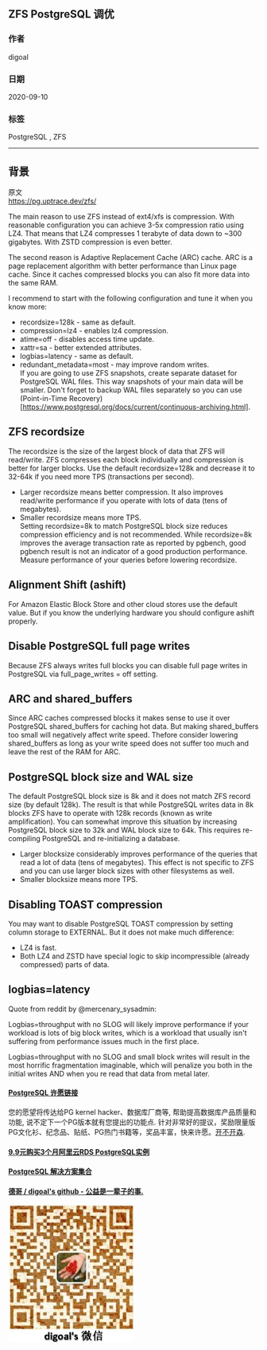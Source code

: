 ## ZFS PostgreSQL 调优    
    
### 作者    
digoal    
    
### 日期    
2020-09-10    
    
### 标签    
PostgreSQL , ZFS    
    
----    
    
## 背景    
原文    
https://pg.uptrace.dev/zfs/    
    
The main reason to use ZFS instead of ext4/xfs is compression. With reasonable configuration you can achieve 3-5x compression ratio using LZ4. That means that LZ4 compresses 1 terabyte of data down to ~300 gigabytes. With ZSTD compression is even better.    
    
The second reason is Adaptive Replacement Cache (ARC) cache. ARC is a page replacement algorithm with better performance than Linux page cache. Since it caches compressed blocks you can also fit more data into the same RAM.    
    
I recommend to start with the following configuration and tune it when you know more:    
    
- recordsize=128k - same as default.    
- compression=lz4 - enables lz4 compression.    
- atime=off - disables access time update.    
- xattr=sa - better extended attributes.    
- logbias=latency - same as default.    
- redundant_metadata=most - may improve random writes.    
If you are going to use ZFS snapshots, create separate dataset for PostgreSQL WAL files. This way snapshots of your main data will be smaller. Don't forget to backup WAL files separately so you can use (Point-in-Time Recovery)[https://www.postgresql.org/docs/current/continuous-archiving.html].    
    
## ZFS recordsize    
The recordsize is the size of the largest block of data that ZFS will read/write. ZFS compresses each block individually and compression is better for larger blocks. Use the default recordsize=128k and decrease it to 32-64k if you need more TPS (transactions per second).    
    
- Larger recordsize means better compression. It also improves read/write performance if you operate with lots of data (tens of megabytes).    
- Smaller recordsize means more TPS.    
Setting recordsize=8k to match PostgreSQL block size reduces compression efficiency and is not recommended. While recordsize=8k improves the average transaction rate as reported by pgbench, good pgbench result is not an indicator of a good production performance. Measure performance of your queries before lowering recordsize.    
    
## Alignment Shift (ashift)    
For Amazon Elastic Block Store and other cloud stores use the default value. But if you know the underlying hardware you should configure ashift properly.    
    
## Disable PostgreSQL full page writes    
Because ZFS always writes full blocks you can disable full page writes in PostgreSQL via full_page_writes = off setting.    
    
## ARC and shared_buffers    
Since ARC caches compressed blocks it makes sense to use it over PostgreSQL shared_buffers for caching hot data. But making shared_buffers too small will negatively affect write speed. Thefore consider lowering shared_buffers as long as your write speed does not suffer too much and leave the rest of the RAM for ARC.    
    
## PostgreSQL block size and WAL size    
The default PostgreSQL block size is 8k and it does not match ZFS record size (by default 128k). The result is that while PostgreSQL writes data in 8k blocks ZFS have to operate with 128k records (known as write amplification). You can somewhat improve this situation by increasing PostgreSQL block size to 32k and WAL block size to 64k. This requires re-compiling PostgreSQL and re-initializing a database.    
    
- Larger blocksize considerably improves performance of the queries that read a lot of data (tens of megabytes). This effect is not specific to ZFS and you can use larger block sizes with other filesystems as well.    
- Smaller blocksize means more TPS.    
    
## Disabling TOAST compression    
You may want to disable PostgreSQL TOAST compression by setting column storage to EXTERNAL. But it does not make much difference:    
    
- LZ4 is fast.    
- Both LZ4 and ZSTD have special logic to skip incompressible (already compressed) parts of data.    
## logbias=latency    
Quote from reddit by @mercenary_sysadmin:    
    
Logbias=throughput with no SLOG will likely improve performance if your workload is lots of big block writes, which is a workload that usually isn't suffering from performance issues much in the first place.    
    
Logbias=throughput with no SLOG and small block writes will result in the most horrific fragmentation imaginable, which will penalize you both in the initial writes AND when you re read that data from metal later.    
    
  
#### [PostgreSQL 许愿链接](https://github.com/digoal/blog/issues/76 "269ac3d1c492e938c0191101c7238216")
您的愿望将传达给PG kernel hacker、数据库厂商等, 帮助提高数据库产品质量和功能, 说不定下一个PG版本就有您提出的功能点. 针对非常好的提议，奖励限量版PG文化衫、纪念品、贴纸、PG热门书籍等，奖品丰富，快来许愿。[开不开森](https://github.com/digoal/blog/issues/76 "269ac3d1c492e938c0191101c7238216").  
  
  
#### [9.9元购买3个月阿里云RDS PostgreSQL实例](https://www.aliyun.com/database/postgresqlactivity "57258f76c37864c6e6d23383d05714ea")
  
  
#### [PostgreSQL 解决方案集合](https://yq.aliyun.com/topic/118 "40cff096e9ed7122c512b35d8561d9c8")
  
  
#### [德哥 / digoal's github - 公益是一辈子的事.](https://github.com/digoal/blog/blob/master/README.md "22709685feb7cab07d30f30387f0a9ae")
  
  
![digoal's wechat](../pic/digoal_weixin.jpg "f7ad92eeba24523fd47a6e1a0e691b59")
  
